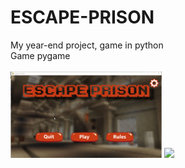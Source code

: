 # ESCAPE-PRISON
My year-end project, game in python
<br/> Game pygame
<br/>
<br/>
<img src="IMG/gifmenu.gif" width="48%">
<img src="IMG/gif2.gif" width="48%">
